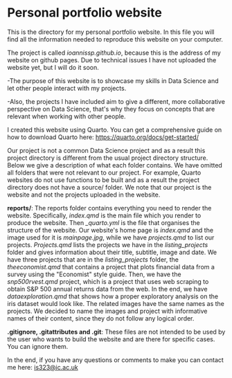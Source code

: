 # Personal portfolio website

This is the directory for my personal portfolio website. In this file you will find all the information needed to reproduce this website on your computer.

The project is called *ioannissp.github.io*, because this is the address of my website on github pages. Due to technical issues I have not uploaded the website yet, but I will do it soon.

-The purpose of this website is to showcase my skills in Data Science and let other people interact with my projects.

-Also, the projects I have included aim to give a different, more collaborative perspective on Data Science, that's why they focus on concepts that are relevant when working with other people.

I created this website using Quarto. You can get a comprehensive guide on how to download Quarto here: <https://quarto.org/docs/get-started/>

Our project is not a common Data Science project and as a result this project directory is different from the usual project directory structure. Below we give a description of what each folder contains. We have omitted all folders that were not relevant to our project. For example, Quarto websites do not use functions to be built and as a result the project directory does not have a source/ folder. We note that our project is the website and not the projects uploaded in the website.

**reports/**: The reports folder contains everything you need to render the website. Specifically, *index.qmd* is the main file which you render to produce the website. Then *_quarto.yml* is the file that organises the structure of the website. Our website's home page is *index.qmd* and the image used for it is *mainpage.jpg*, while we have *projects.qmd* to list our projects. *Projects.qmd* lists the projects we have in the *listing_projects* folder and gives information about their title, subtitle, image and date. We have three projects that are in the *listing_projects* folder, the *theeconomist.qmd* that contains a project that plots financial data from a survey using the "Economist" style guide. Then, we have the *snp500rvest.qmd* project, which is a project that uses web scraping to obtain S&P 500 annual returns data from the web. In the end, we have *dataexploration.qmd* that shows how a proper exploratory analysis on the iris dataset would look like. The related images have the same names as the projects. We decided to name the images and project with informative names of their content, since they do not follow any logical order.

**.gitignore, .gitattributes and .git**: These files are not intended to be used by the user who wants to build the website and are there for specific cases. You can ignore them.

In the end, if you have any questions or comments to make you can contact me here: is323@ic.ac.uk
